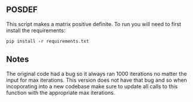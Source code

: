 ## POSDEF
This script makes a matrix positive definite. To run you will need to first install the requirements:

```
pip install -r requirements.txt
```

## Notes
The original code had a bug so it always ran 1000 iterations no matter the input for max iterations.
This version does not have that bug and so when incoporating into a new codebase make sure
to update all calls to this function with the appropriate max iterations. 
